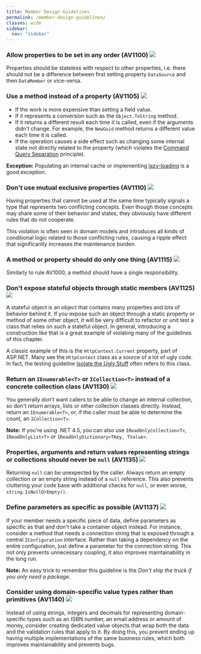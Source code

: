 ```yaml
---
title: Member Design Guidelines
permalink: /member-design-guidelines/
classes: wide
sidebar:
  nav: "sidebar"
---
```


### <a name="av1100"></a> Allow properties to be set in any order (AV1100) ![](/assets/images/1.png)

Properties should be stateless with respect to other properties, i.e. there should not be a difference between first setting property `DataSource` and then `DataMember` or vice-versa.

### <a name="av1105"></a> Use a method instead of a property (AV1105) ![](/assets/images/3.png)

- If the work is more expensive than setting a field value. 
- If it represents a conversion such as the `Object.ToString` method.
- If it returns a different result each time it is called, even if the arguments didn't change. For example, the `NewGuid` method returns a different value each time it is called.
- If the operation causes a side effect such as changing some internal state not directly related to the property (which violates the [Command Query Separation](http://martinfowler.com/bliki/CommandQuerySeparation.html) principle). 

**Exception:** Populating an internal cache or implementing [lazy-loading](http://www.martinfowler.com/eaaCatalog/lazyLoad.html) is a good exception.

### <a name="av1110"></a> Don't use mutual exclusive properties (AV1110) ![](/assets/images/1.png)

Having properties that cannot be used at the same time typically signals a type that represents two conflicting concepts. Even though those concepts may share some of their behavior and states, they obviously have different rules that do not cooperate.

This violation is often seen in domain models and introduces all kinds of conditional logic related to those conflicting rules, causing a ripple effect that significantly increases the maintenance burden.

### <a name="av1115"></a> A method or property should do only one thing (AV1115) ![](/assets/images/1.png)

Similarly to rule AV1000, a method should have a single responsibility.

### <a name="av1125"></a> Don't expose stateful objects through static members (AV1125) ![](/assets/images/2.png)

A stateful object is an object that contains many properties and lots of behavior behind it. If you expose such an object through a static property or method of some other object, it will be very difficult to refactor or unit test a class that relies on such a stateful object. In general, introducing a construction like that is a great example of violating many of the guidelines of this chapter.

A classic example of this is the `HttpContext.Current` property, part of ASP.NET. Many see the `HttpContext` class as a source of a lot of ugly code. In fact, the testing guideline [Isolate the Ugly Stuff](http://codebetter.com/jeremymiller/2005/10/21/haacked-on-tdd-and-jeremys-first-rule-of-tdd/) often refers to this class.

### <a name="av1130"></a> Return an `IEnumerable<T>` or `ICollection<T>` instead of a concrete collection class (AV1130) ![](/assets/images/2.png)

You generally don't want callers to be able to change an internal collection, so don't return arrays, lists or other collection classes directly. Instead, return an `IEnumerable<T>`, or, if the caller must be able to determine the count, an `ICollection<T>`.

**Note:** If you're using .NET 4.5, you can also use `IReadOnlyCollection<T>`, `IReadOnlyList<T>` or `IReadOnlyDictionary<TKey, TValue>`.

### <a name="av1135"></a> Properties, arguments and return values representing strings or collections should never be `null` (AV1135) ![](/assets/images/1.png)

Returning `null` can be unexpected by the caller. Always return an empty collection or an empty string instead of a `null` reference. This also prevents cluttering your code base with additional checks for `null`, or even worse, `string.IsNullOrEmpty()`.

### <a name="av1137"></a> Define parameters as specific as possible (AV1137) ![](/assets/images/2.png)

If your member needs a specific piece of data, define parameters as specific as that and don't take a container object instead. For instance, consider a method that needs a connection string that is exposed through a central `IConfiguration` interface. Rather than taking a dependency on the entire configuration, just define a parameter for the connection string. This not only prevents unnecessary coupling, it also improves maintainability in the long run.

**Note:** An easy trick to remember this guideline is the *Don't ship the truck if you only need a package*.

### <a name="av1140"></a> Consider using domain-specific value types rather than primitives (AV1140) ![](/assets/images/3.png)

Instead of using strings, integers and decimals for representing domain-specific types such as an ISBN number, an email address or amount of money, consider creating dedicated value objects that wrap both the data and the validation rules that apply to it. By doing this, you prevent ending up having multiple implementations of the same business rules, which both improves maintainability and prevents bugs.
